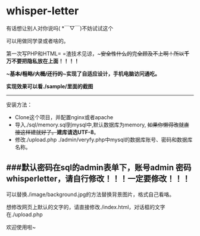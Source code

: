 # whisper-letter

有话想让别人对你说吗( *￣▽￣)不妨试试这个

可以用做同学录或者啥的。

第一次写PHP和HTML= =渣技术见谅，~~~安全性什么的完全顾及不上啊！所以~~**千万不要把隐私放在上面！！！！**

**~~~基本/粗略/大概/还行的~~~实现了自适应设计，手机电脑访问通吃。**

**实现效果可以看./sample/里面的截图**

---
安装方法：
* Clone这个项目，并配置nginx或者apache
* 导入./sql/memory.sql到mysql中,默认数据库为memory, ~~如果你懒得改就直接这样建就好了。~~**建库请选UTF-8**。
* 修改./upload.php ./admin/veryfy.php中mysql的数据库账号、密码和数据库名称。

###默认密码在sql的admin表单下，账号admin 密码whisperletter，请自行修改！！！**一定要修改！！！**
---
可以替换./image/background.jpg的方法替换背景图片，格式自己看咯。

想修改网页上默认的文字的，请直接修改./index.html，对话框的文字在./upload.php

欢迎使用啦~
